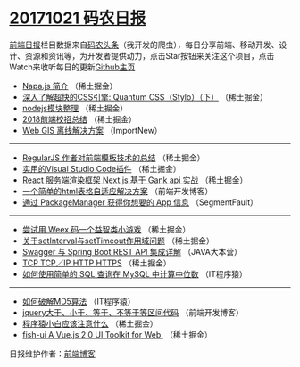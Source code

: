 # [20171021 码农日报](https://toutiao.qdkfweb.cn/date/2017/10/21)

[前端日报](https://qdkfweb.cn/c/news)栏目数据来自[码农头条](https://toutiao.qdkfweb.cn/)（我开发的爬虫），每日分享前端、移动开发、设计、资源和资讯等，为开发者提供动力，点击Star按钮来关注这个项目，点击Watch来收听每日的更新[Github主页](https://github.com/kujian/frontendDaily)
* [Napa.js 简介](https://toutiao.qdkfweb.cn/54270.html) （稀土掘金）
* [深入了解超快的CSS引擎: Quantum CSS（Stylo）（下）](https://toutiao.qdkfweb.cn/54267.html) （稀土掘金）
* [nodejs模块整理](https://toutiao.qdkfweb.cn/54275.html) （稀土掘金）
* [2018前端校招总结](https://toutiao.qdkfweb.cn/54269.html) （稀土掘金）
* [Web GIS 离线解决方案](https://toutiao.qdkfweb.cn/54289.html) （ImportNew）

***
* [RegularJS 作者对前端模板技术的总结](https://toutiao.qdkfweb.cn/54272.html) （稀土掘金）
* [实用的Visual Studio Code插件](https://toutiao.qdkfweb.cn/54266.html) （稀土掘金）
* [React 服务端渲染框架 Next.js 基于 Gank api 实战](https://toutiao.qdkfweb.cn/54271.html) （稀土掘金）
* [一个简单的html表格自适应解决方案](https://toutiao.qdkfweb.cn/54297.html) （前端开发博客）
* [通过 PackageManager 获得你想要的 App 信息](https://toutiao.qdkfweb.cn/54260.html) （SegmentFault）

***
* [尝试用 Weex 码一个益智类小游戏](https://toutiao.qdkfweb.cn/54265.html) （稀土掘金）
* [关于setInterval与setTimeout作用域问题](https://toutiao.qdkfweb.cn/54276.html) （稀土掘金）
* [Swagger 与 Spring Boot REST API 集成详解](https://toutiao.qdkfweb.cn/54290.html) （JAVA大本营）
* [TCP  TCP／IP  HTTP HTTPS](https://toutiao.qdkfweb.cn/54268.html) （稀土掘金）
* [如何使用简单的 SQL 查询在 MySQL 中计算中位数](https://toutiao.qdkfweb.cn/54291.html) （IT程序猿）

***
* [如何破解MD5算法](https://toutiao.qdkfweb.cn/54292.html) （IT程序猿）
* [jquery大于、小于、等于、不等于等区间代码](https://toutiao.qdkfweb.cn/54296.html) （前端开发博客）
* [程序猿小白应该注意什么](https://toutiao.qdkfweb.cn/54273.html) （稀土掘金）
* [fish-ui A Vue.js 2.0 UI Toolkit for Web.](https://toutiao.qdkfweb.cn/54274.html) （稀土掘金）

日报维护作者：[前端博客](https://qdkfweb.cn/) 